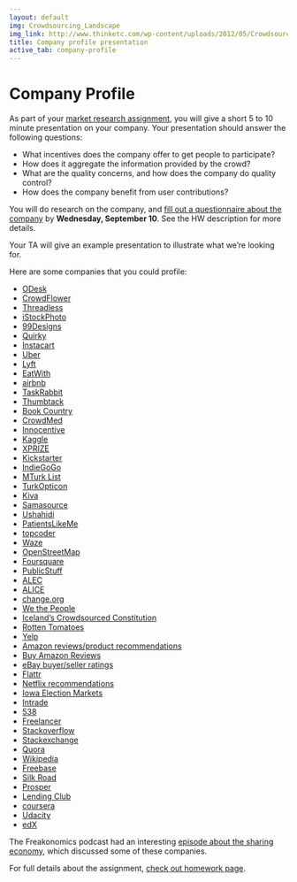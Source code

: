 ```yaml
---
layout: default
img: Crowdsourcing_Landscape
img_link: http://www.thinketc.com/wp-content/uploads/2012/05/Crowdsourcing_Landscape.jpg
title: Company profile presentation
active_tab: company-profile
---
```


Company Profile
=============================================================
As part of your [market research assignment](wa2.md), you will give a short 5 to 10 minute presentation on your company.  Your presentation should answer the following questions:

- What incentives does the company offer to get people to participate?
- How does it aggregate the information provided by the crowd?
- What are the quality concerns, and how does the company do quality control?
- How does the company benefit from user contributions?

You will do research on the company, and [fill out a questionnaire about the company](https://docs.google.com/forms/d/1cEkW2h2xwVyKaXriKR7PqroPDjQZE34AKPoRP-lUV5Y/viewform?usp=send_form) by <b>Wednesday, September 10</b>. See the HW description for more details.

Your TA will give an example presentation to illustrate what we’re looking for. 

Here are some companies that you could profile:

* [ODesk](https://www.odesk.com)
* [CrowdFlower](http://www.crowdflower.com)
* [Threadless](https://www.threadless.com/how-it-works/)
* [iStockPhoto](http://en.wikipedia.org/wiki/IStock)
* [99Designs](http://99designs.com)
* [Quirky](http://quirky.com)
* [Instacart](https://www.instacart.com/faq)
* [Uber](https://www.uber.com)
* [Lyft](https://www.lyft.com)
* [EatWith](http://www.eatwith.com)
* [airbnb](https://www.airbnb.com)
* [TaskRabbit](https://www.taskrabbit.com)
* [Thumbtack](http://www.thumbtack.com/)
* [Book Country](http://www.bookcountry.com)
* [CrowdMed](https://www.crowdmed.com)
* [Innocentive](http://www.innocentive.com)
* [Kaggle](http://www.kaggle.com)
* [XPRIZE](http://www.xprize.org)
* [Kickstarter](http://www.kickstarter.com)
* [IndieGoGo](https://www.indiegogo.com)
* [MTurk List](http://www.mturklist.com)
* [TurkOpticon](http://turkopticon.ucsd.edu)
* [Kiva](http://kiva.org)
* [Samasource](http://samasource.org)
* [Ushahidi](http://www.ushahidi.com)
* [PatientsLikeMe](http://www.patientslikeme.com)
* [topcoder](http://www.topcoder.com)
* [Waze](https://www.waze.com)
* [OpenStreetMap](http://www.openstreetmap.org/)
* [Foursquare](https://foursquare.com)
* [PublicStuff](https://www.publicstuff.com)
* [ALEC](http://www.alec.org/model-legislation/) 
* [ALICE](http://alicelaw.org)
* [change.org](https://www.change.org) 
* [We the People](https://petitions.whitehouse.gov)
* [Iceland’s Crowdsourced Constitution](http://www.slate.com/articles/technology/future_tense/2014/07/five_lessons_from_iceland_s_failed_crowdsourced_constitution_experiment.html)
* [Rotten Tomatoes](http://www.rottentomatoes.com)
* [Yelp](http://www.yelp.com/)
* [Amazon reviews/product recommendations](https://www.amazon.com)
* [Buy Amazon Reviews](http://www.buyamazonreviews.com)
* [eBay buyer/seller ratings](http://pages.ebay.com/help/feedback/scores-reputation.html)
* [Flattr](https://flattr.com)
* [Netflix recommendations](https://www.netflix.com/)
* [Iowa Election Markets](http://tippie.uiowa.edu/iem/)
* [Intrade](http://en.wikipedia.org/wiki/Intrade)
* [538](http://fivethirtyeight.com)
* [Freelancer](https://www.freelancer.com/)
* [Stackoverflow](http://stackoverflow.com) 
* [Stackexchange](http://stackexchange.com/sites)
* [Quora](http://www.quora.com)
* [Wikipedia](http://en.wikipedia.org/wiki/Main_Page)
* [Freebase](http://www.freebase.com)
* [Silk Road](http://arstechnica.com/tech-policy/2014/08/dark-net-drug-markets-kept-alive-by-great-customer-service/)
* [Prosper](https://prosper.com/welcome/how_it_works.aspx)
* [Lending Club](https://www.lendingclub.com/public/how-peer-lending-works.action)
* [coursera](https://www.coursera.org)
* [Udacity](https://www.udacity.com)
* [edX](https://www.edx.org)

The Freakonomics podcast had an interesting [episode about the sharing economy](http://freakonomics.com/2014/09/04/regulate-this-a-new-freakonomics-radio-podcast/), which discussed some of these companies. 

For full details about the assignment, [check out homework page](wa2.html).